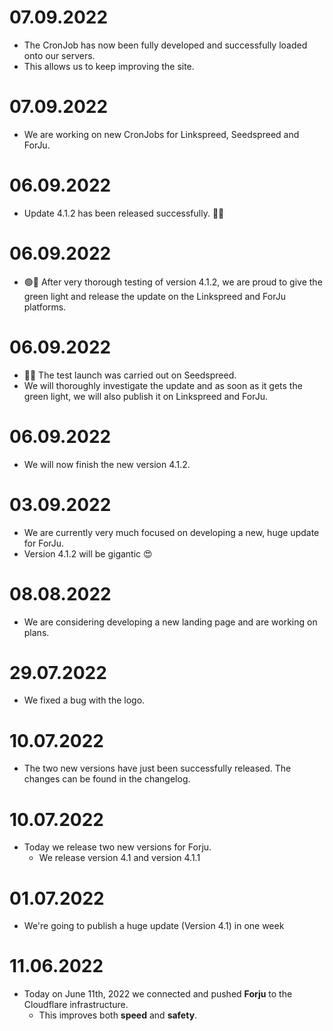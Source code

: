# 07.09.2022
- The CronJob has now been fully developed and successfully loaded onto our servers.
- This allows us to keep improving the site.

# 07.09.2022
 - We are working on new CronJobs for Linkspreed, Seedspreed and ForJu.

# 06.09.2022
 - Update 4.1.2 has been released successfully. 🥳😍

# 06.09.2022
 - 🟢🚀 After very thorough testing of version 4.1.2, we are proud to give the green light and release the update on the Linkspreed and ForJu platforms.

# 06.09.2022
 - 🥳🥳 The test launch was carried out on Seedspreed.  
 - We will thoroughly investigate the update and as soon as it gets the green light, we will also publish it on Linkspreed and ForJu.

# 06.09.2022
 - We will now finish the new version 4.1.2.

# 03.09.2022
 - We are currently very much focused on developing a new, huge update for ForJu.  
 - Version 4.1.2 will be gigantic 😍

# 08.08.2022
  - We are considering developing a new landing page and are working on plans.

# 29.07.2022
  - We fixed a bug with the logo.

# 10.07.2022
 - The two new versions have just been successfully released. The changes can be found in the changelog.

# 10.07.2022
 - Today we release two new versions for Forju.
   - We release version 4.1 and version 4.1.1

# 01.07.2022
 - We're going to publish a huge update (Version 4.1) in one week

# 11.06.2022
  - Today on June 11th, 2022 we connected and pushed **Forju** to the Cloudflare infrastructure.
     - This improves both **speed** and **safety**.
